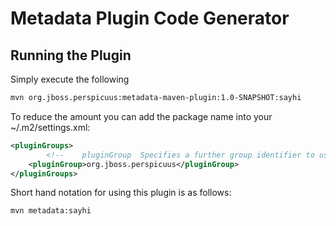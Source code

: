 
# Metadata Plugin Code Generator

## Running the Plugin

Simply execute the following

```bash
mvn org.jboss.perspicuus:metadata-maven-plugin:1.0-SNAPSHOT:sayhi
```

To reduce the amount you can add the package name into your ~/.m2/settings.xml:

```xml
<pluginGroups>
        <!--    pluginGroup  Specifies a further group identifier to use for plugin lookup.  -->
    <pluginGroup>org.jboss.perspicuus</pluginGroup>
</pluginGroups>
```

Short hand notation for using this plugin is as follows:

```bash
mvn metadata:sayhi
```



